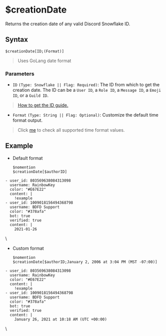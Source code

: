 # $creationDate
Returns the creation date of any valid Discord Snowflake ID.

## Syntax
```
$creationDate[ID;(Format)]
```

> Uses GoLang date format

### Parameters
- `ID` `(Type: Snowflake || Flag: Required)`: The ID from which to get the creation date. The ID can be a `User ID`, a `Role ID`, a `Message ID`, a `Emoji ID`, or a `Guild ID`.
>  [How to get the ID guide.](https://support.discord.com/hc/en-us/articles/206346498-Where-can-I-find-my-User-Server-Message-ID-)
- `Format` `(Type: String || Flag: Optional)`: Customize the default time format output.
> Click [me](../resources/timeFormat.md) to check all supported time format values.

## Example
- Default format
   ```
   $nomention
   $creationDate[$authorID]
   ```
   
``` discord yaml
- user_id: 803569638084313098
  username: RainbowKey
  color: "#E67E22"
  content: |
    !example
- user_id: 1009018156494368798
  username: BDFD Support
  color: "#378afa"
  bot: true
  verified: true
  content: |
    2021-01-26
```
\

- Custom format
   ```
   $nomention
   $creationDate[$authorID;January 2, 2006 at 3:04 PM (MST -07:00)]
   ```

``` discord yaml
- user_id: 803569638084313098
  username: RainbowKey
  color: "#E67E22"
  content: |
    !example
- user_id: 1009018156494368798
  username: BDFD Support
  color: "#378afa"
  bot: true
  verified: true
  content: |
    January 26, 2021 at 10:18 AM (UTC +00:00)
```
\
